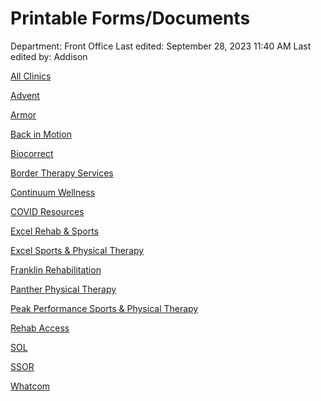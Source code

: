 # Printable Forms/Documents

Department: Front Office
Last edited: September 28, 2023 11:40 AM
Last edited by: Addison

[All Clinics](Printable%20Forms%20Documents%20e73ccbd098c349b1b227c8a8a1eb4b43/All%20Clinics%20ccdbefa528db4a0d8f2e11e345194854.md)

[Advent](Printable%20Forms%20Documents%20e73ccbd098c349b1b227c8a8a1eb4b43/Advent%205f978b3ec7854e2d8b8f68ddd6c4751c.md)

[Armor](Printable%20Forms%20Documents%20e73ccbd098c349b1b227c8a8a1eb4b43/Armor%20691d77c023b54cbfbf8a15a2ed9135ef.md)

[Back in Motion](Printable%20Forms%20Documents%20e73ccbd098c349b1b227c8a8a1eb4b43/Back%20in%20Motion%20b508aaf104084b30a48a0a9d26db2b83.md)

[Biocorrect](Printable%20Forms%20Documents%20e73ccbd098c349b1b227c8a8a1eb4b43/Biocorrect%20546256d83ac0434ab2370e0824ef9b5d.md)

[Border Therapy Services](Printable%20Forms%20Documents%20e73ccbd098c349b1b227c8a8a1eb4b43/Border%20Therapy%20Services%208ac1ab572a1d4cf68ef74605f5eec781.md)

[Continuum Wellness](Printable%20Forms%20Documents%20e73ccbd098c349b1b227c8a8a1eb4b43/Continuum%20Wellness%209e942e3c1b9641088d4271182a68293a.md)

[COVID Resources](Printable%20Forms%20Documents%20e73ccbd098c349b1b227c8a8a1eb4b43/COVID%20Resources%20ca856469bd1b420fbdeb9f8bafe34613.md)

[Excel Rehab & Sports](Printable%20Forms%20Documents%20e73ccbd098c349b1b227c8a8a1eb4b43/Excel%20Rehab%20&%20Sports%2027fa6342dcd04ba5b1c803565487eb9b.md)

[Excel Sports & Physical Therapy](Printable%20Forms%20Documents%20e73ccbd098c349b1b227c8a8a1eb4b43/Excel%20Sports%20&%20Physical%20Therapy%20fd64522c70b048e2951f6162abb58ab4.md)

[Franklin Rehabilitation](Printable%20Forms%20Documents%20e73ccbd098c349b1b227c8a8a1eb4b43/Franklin%20Rehabilitation%208465f0a9ef5240be8c672971c858dada.md)

[Panther Physical Therapy](Printable%20Forms%20Documents%20e73ccbd098c349b1b227c8a8a1eb4b43/Panther%20Physical%20Therapy%203825673dfc5e45469fe45c68e71cd1f4.md)

[Peak Performance Sports & Physical Therapy](Printable%20Forms%20Documents%20e73ccbd098c349b1b227c8a8a1eb4b43/Peak%20Performance%20Sports%20&%20Physical%20Therapy%20ff3bd0d9fb274c7f9f9ddee9e0a95881.md)

[Rehab Access](Printable%20Forms%20Documents%20e73ccbd098c349b1b227c8a8a1eb4b43/Rehab%20Access%200ae063b1b3c54637977eb4b2c3986bf6.md)

[SOL](Printable%20Forms%20Documents%20e73ccbd098c349b1b227c8a8a1eb4b43/SOL%20041d56f825ab4d6cb93cf936f2f61dd7.md)

[SSOR](Printable%20Forms%20Documents%20e73ccbd098c349b1b227c8a8a1eb4b43/SSOR%209e842da71dd44b57af21acc6e9805dc8.md)

[Whatcom](Printable%20Forms%20Documents%20e73ccbd098c349b1b227c8a8a1eb4b43/Whatcom%206460fe86daf749a78c29c411b7828e06.md)